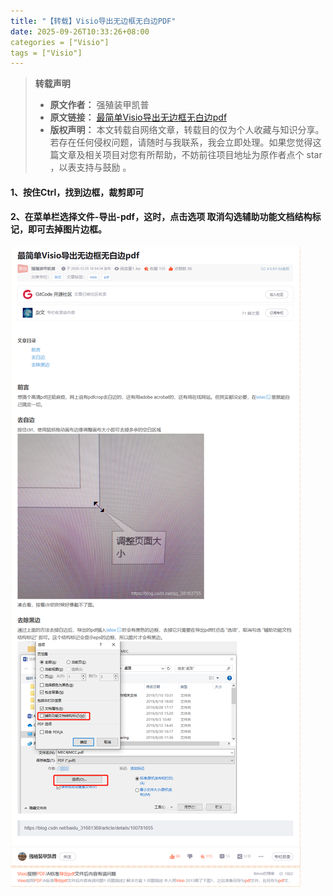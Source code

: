 ```yaml
---
title: "【转载】Visio导出无边框无白边PDF"
date: 2025-09-26T10:33:26+08:00
categories = ["Visio"]
tags = ["Visio"]
---
```

> **转载声明**
>
> - **原文作者：** 强殖装甲凯普
> - **原文链接：** [最简单Visio导出无边框无白边pdf](https://blog.csdn.net/qq_38163755/article/details/111690961)
> - **版权声明：** 本文转载自网络文章，转载目的仅为个人收藏与知识分享。若存在任何侵权问题，请随时与我联系，我会立即处理。如果您觉得这篇文章及相关项目对您有所帮助，不妨前往项目地址为原作者点个 star ，以表支持与鼓励 。

#### 1、按住Ctrl，找到边框，裁剪即可

#### 2、在菜单栏选择文件-导出-pdf，这时，点击选项 取消勾选辅助功能文档结构标记，即可去掉图片边框。

![最简单Visio导出无边框无白边pdf](Visio-export-PDF-without-boundary.png)


